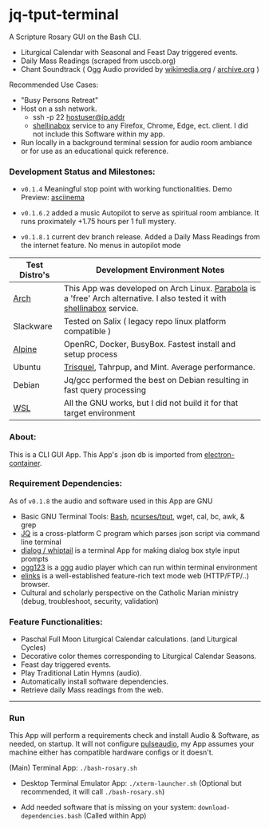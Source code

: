 # jq-tput-terminal

A Scripture Rosary GUI on the Bash CLI.

- Liturgical Calendar with Seasonal and Feast Day triggered events.
- Daily Mass Readings (scraped from usccb.org)
- Chant Soundtrack ( Ogg Audio provided by [wikimedia.org](https://commons.wikimedia.org) / [archive.org](archive.org) )

Recommended Use Cases:

- "Busy Persons Retreat"
- Host on a ssh network.
    - ssh -p 22 hostuser@ip.addr
    - [shellinabox](https://code.google.com/archive/p/shellinabox/) service to any Firefox, Chrome, Edge, ect. client. I did not include this Software within my app.
- Run locally in a background terminal session for audio room ambiance or for use as an educational quick reference.

### Development Status and Milestones:

* ```v0.1.4``` Meaningful stop point with working functionalities. Demo Preview: [asciinema](https://asciinema.org/a/217793)

* ```v0.1.6.2``` added a music Autopilot to serve as spiritual room ambiance. It runs proximately +1.75 hours per 1 full mystery.

* ```v0.1.8.1``` current dev branch release. Added a Daily Mass Readings from the internet feature. No menus in autopilot mode

| Test Distro's | Development Environment Notes |
| --- | --- |
| [Arch](https://wiki.archlinux.org/) | This App was developed on Arch Linux. [Parabola](https://wiki.parabola.nu/Category:Migration) is a 'free' Arch alternative. I also tested it with [shellinabox](https://aur.archlinux.org/packages/shellinabox-git/) service.|
| Slackware | Tested on Salix ( legacy repo linux platform compatible ) |
| [Alpine](https://alpinelinux.org/about/) | OpenRC, Docker, BusyBox. Fastest install and setup process |
| Ubuntu | [Trisquel](https://trisquel.info), Tahrpup, and Mint. Average performance. |
| Debian | Jq/gcc performed the best on Debian resulting in fast query processing |
| [WSL](https://docs.microsoft.com/en-us/windows/wsl/about) | All the GNU works, but I did not build it for that target environment |

### About:

This is a CLI GUI App. This App's .json db is imported from [electron-container](https://github.com/mezcel/electron-container).

### Requirement Dependencies:

As of ```v0.1.8``` the audio and software used in this App are GNU

* Basic GNU Terminal Tools: [Bash](https://www.gnu.org/software/bash/), [ncurses/tput](https://ss64.com/bash/tput.html), wget, cal, bc, awk, & grep
* [JQ](https://stedolan.github.io/jq) is a cross-platform C program which parses json script via command line terminal
* [dialog / whiptail](http://linuxcommand.org/lc3_adv_dialog.php) is a terminal App for making dialog box style input prompts
* [ogg123](https://xiph.org/vorbis) is a [ogg](https://xiph.org/vorbis) audio player which can run within terminal environment
* [elinks](http://elinks.or.cz/) is a well-established feature-rich text mode web (HTTP/FTP/..) browser.
* Cultural and scholarly perspective on the Catholic Marian ministry (debug, troubleshoot, security, validation)

### Feature Functionalities:

* Paschal Full Moon Liturgical Calendar calculations. (and Liturgical Cycles)
* Decorative color themes corresponding to Liturgical Calendar Seasons.
* Feast day triggered events.
* Play Traditional Latin Hymns (audio).
* Automatically install software dependencies.
* Retrieve daily Mass readings from the web.

---

### Run

This App will perform a requirements check and install Audio & Software, as needed, on startup. It will not configure [pulseaudio](https://www.freedesktop.org/wiki/Software/PulseAudio/), my App assumes your machine either has compatible hardware configs or it doesn't.

(Main) Terminal App: ```./bash-rosary.sh```

- Desktop Terminal Emulator App: ```./xterm-launcher.sh``` (Optional but recommended, it will call ```./bash-rosary.sh```)

- Add needed software that is missing on your system: ```download-dependencies.bash``` (Called within App)
